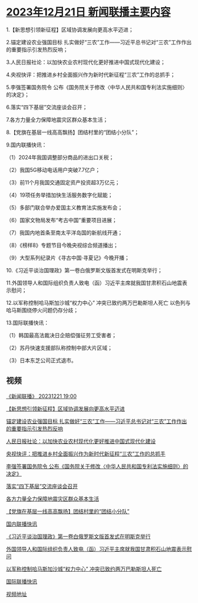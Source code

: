 # [2023年12月21日 新闻联播主要内容](https://tv.cctv.com/lm/xwlb/day/20231221.shtml)

1.【新思想引领新征程】区域协调发展向更高水平迈进；

2.锚定建设农业强国目标 扎实做好“三农”工作——习近平总书记对“三农”工作作出的重要指示引发热烈反响；

3.人民日报社论：以加快农业农村现代化更好推进中国式现代化建设；

4.央视快评：把推进乡村全面振兴作为新时代新征程“三农”工作的总抓手；

5.李强签署国务院令 公布《国务院关于修改〈中华人民共和国专利法实施细则〉的决定》；

6.落实“四下基层”交流座谈会召开；

7.各方力量全力保障地震灾区群众基本生活；

8.【党旗在基层一线高高飘扬】团结村里的“团结小分队”；

9.国内联播快讯：

（1）2024年我国调整部分商品的进出口关税；

（2）我国5G移动电话用户突破7.7亿户；

（3）前11个月我国交通固定资产投资超3万亿元；

（4）19项任务举措加快生活服务数字化赋能；

（5）多部门联合举办爱国主义教育法实施发布会；

（6）国家文物局发布“考古中国”重要项目进展；

（7）我国内地首条至南太平洋岛国的新航线开通；

（8）《榜样8》专题节目今晚央视综合频道播出；

（9）大型系列纪录片《寻古中国·寻夏记》今晚开播；

10.《习近平谈治国理政》第一卷白俄罗斯文版首发式在明斯克举行；

11.外国领导人和国际组织负责人致电（函）习近平主席就我国甘肃积石山地震表示慰问；

12.以军称控制哈马斯加沙城“权力中心” 冲突已致约两万巴勒斯坦人死亡 以色列与哈马斯围绕停火问题仍存分歧；

13.国际联播快讯：

（1）韩国最高法裁决日企赔偿强征劳工受害者；

（2）苏丹快速支援部队称控制中部大片区域；

（3）日本东芝公司正式退市。

## 视频

[《新闻联播》 20231221 19:00](https://tv.cctv.com/2023/12/21/VIDEkpr5ZkYScKJOEdJexBdr231221.shtml)

[【新思想引领新征程】区域协调发展向更高水平迈进](https://tv.cctv.com/2023/12/21/VIDEGkGPmE7mkYJ7a4gNBO1t231221.shtml)

[锚定建设农业强国目标 扎实做好“三农”工作——习近平总书记对“三农”工作作出的重要指示引发热烈反响](https://tv.cctv.com/2023/12/21/VIDEALfxCRVvL6UgeKv1QgRe231221.shtml)

[人民日报社论：以加快农业农村现代化更好推进中国式现代化建设](https://tv.cctv.com/2023/12/21/VIDETy0wS0JlIUwrAmC4npYW231221.shtml)

[央视快评：把推进乡村全面振兴作为新时代新征程“三农”工作的总抓手](https://tv.cctv.com/2023/12/21/VIDE6xWnWBgI4mE4B5hDdy7v231221.shtml)

[李强签署国务院令 公布《国务院关于修改〈中华人民共和国专利法实施细则〉的决定》](https://tv.cctv.com/2023/12/21/VIDEqJPFM6Pb7KBaMf6hRBAx231221.shtml)

[落实“四下基层”交流座谈会召开](https://tv.cctv.com/2023/12/21/VIDEOA79vNgFCnK6hKy8yxlh231221.shtml)

[各方力量全力保障地震灾区群众基本生活](https://tv.cctv.com/2023/12/21/VIDEP5wYPdqflEnyV7yz42qa231221.shtml)

[【党旗在基层一线高高飘扬】团结村里的“团结小分队”](https://tv.cctv.com/2023/12/21/VIDEjQmIr9df8HA1QjnlJhfB231221.shtml)

[国内联播快讯](https://tv.cctv.com/2023/12/21/VIDEKkiewym6Czgh316BlcG5231221.shtml)

[《习近平谈治国理政》第一卷白俄罗斯文版首发式在明斯克举行](https://tv.cctv.com/2023/12/21/VIDEIA1bwYZwR2Dgpa9yTfly231221.shtml)

[外国领导人和国际组织负责人致电（函）习近平主席就我国甘肃积石山地震表示慰问](https://tv.cctv.com/2023/12/21/VIDE6jfEuIVu8dZEpRpPQGJV231221.shtml)

[以军称控制哈马斯加沙城“权力中心” 冲突已致约两万巴勒斯坦人死亡](https://tv.cctv.com/2023/12/21/VIDENunfmfQZ4uy1AYOy3pC4231221.shtml)

[国际联播快讯](https://tv.cctv.com/2023/12/21/VIDEtBwiwt6yTAatPx1cUpYQ231221.shtml)

[视频地址](https://tv.cctv.com/lm/xwlb/day/20231221.shtml) 

